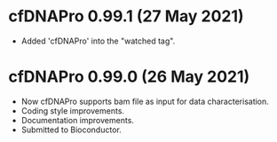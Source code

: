 # cfDNAPro 0.99.1 (27 May 2021)
* Added 'cfDNAPro' into the "watched tag".

# cfDNAPro 0.99.0 (26 May 2021)
* Now cfDNAPro supports bam file as input for data characterisation.
* Coding style improvements.
* Documentation improvements.
* Submitted to Bioconductor.


